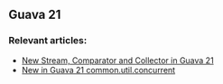 ## Guava 21

### Relevant articles:

- [New Stream, Comparator and Collector in Guava 21](http://www.surya.com/guava-21-new)
- [New in Guava 21 common.util.concurrent](http://www.surya.com/guava-21-util-concurrent)

